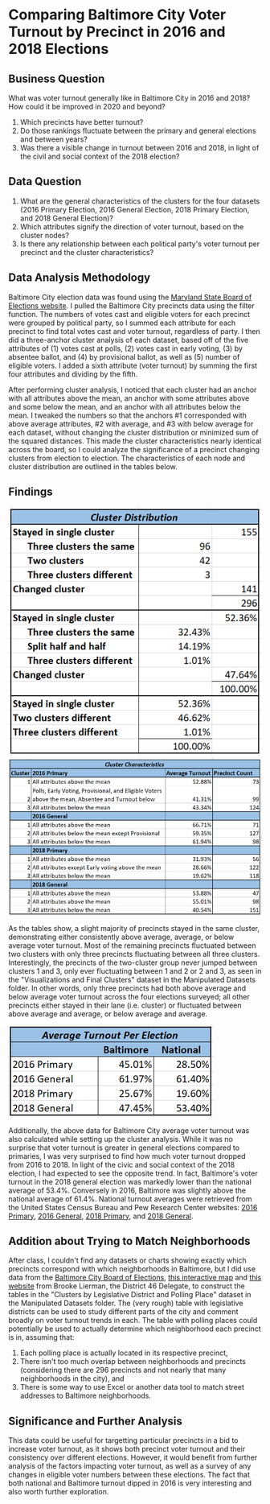 # Comparing Baltimore City Voter Turnout by Precinct in 2016 and 2018 Elections

## Business Question
What was voter turnout generally like in Baltimore City in 2016 and 2018? How could it be improved in 2020 and beyond?
1. Which precincts have better turnout? 
2. Do those rankings fluctuate between the primary and general elections and between years? 
3. Was there a visible change in turnout between 2016 and 2018, in light of the civil and social context of the 2018 election?

## Data Question
1. What are the general characteristics of the clusters for the four datasets (2016 Primary Election, 2016 General Election, 2018 Primary Election, and 2018 General Election)?
2. Which attributes signify the direction of voter turnout, based on the cluster nodes?
3. Is there any relationship between each political party's voter turnout per precinct and the cluster characteristics?

## Data Analysis Methodology
Baltimore City election data was found using the [Maryland State Board of Elections website](https://elections.maryland.gov/elections/2016/index.html "State Board of Elections").
I pulled the Baltimore City precincts data using the filter function. The numbers of votes cast and eligible voters for each precinct were grouped by political party, so I summed each attribute for each precinct to find total votes cast and voter turnout, regardless of party. I then did a three-anchor cluster analysis of each dataset, based off of the five attributes of (1) votes cast at polls, (2) votes cast in early voting, (3) by absentee ballot, and (4) by provisional ballot, as well as (5) number of eligible voters. I added a sixth attribute (voter turnout) by summing the first four attributes and dividing by the fifth.

After performing cluster analysis, I noticed that each cluster had an anchor with all attributes above the mean, an anchor with some attributes above and some below the mean, and an anchor with all attributes below the mean. I tweaked the numbers so that the anchors #1 corresponded with above average attributes, #2 with average, and #3 with below average for each dataset, without changing the cluster distribution or minimized sum of the squared distances. This made the cluster characteristics nearly identical across the board, so I could analyze the significance of a precinct changing clusters from election to election. The characteristics of each node and cluster distribution are outlined in the tables below.

## Findings
![](Visualizations/Cluster_Distribution.PNG)
![](Visualizations/Cluster_Characteristics3.PNG)

As the tables show, a slight majority of precincts stayed in the same cluster, demonstrating either consistently above average, average, or below average voter turnout. Most of the remaining precincts fluctuated between two clusters with only three precincts fluctuating between all three clusters. Interestingly, the precincts of the two-cluster group never jumped between clusters 1 and 3, only ever fluctuating between 1 and 2 or 2 and 3, as seen in the "Visualizations and Final Clusters" dataset in the Manipulated Datasets folder. In other words, only three precincts had both above average and below average voter turnout across the four elections surveyed; all other precincts either stayed in their lane (i.e. cluster) or fluctuated between above average and average, or below average and average.

![](Visualizations/Average_Turnout.PNG)

Additionally, the above data for Baltimore City average voter turnout was also calculated while setting up the cluster analysis. While it was no surprise that voter turnout is greater in general elections compared to primaries, I was very surprised to find how much voter turnout dropped from 2016 to 2018. In light of the civic and social context of the 2018 election, I had expected to see the opposite trend. In fact, Baltimore's voter turnout in the 2018 general election was markedly lower than the national average of 53.4%. Conversely in 2016, Baltimore was slightly above the national average of 61.4%. National turnout averages were retrieved from the United States Census Bureau and Pew Research Center websites: [2016 Primary](https://www.pewresearch.org/fact-tank/2016/06/10/turnout-was-high-in-the-2016-primary-season-but-just-short-of-2008-record/ft_16-06-08_primaryturnout/), [2016 General](https://www.census.gov/newsroom/blogs/random-samplings/2017/05/voting_in_america.html), [2018 Primary](https://www.pewresearch.org/fact-tank/2018/10/03/turnout-in-this-years-u-s-house-primaries-rose-sharply-especially-on-the-democratic-side/), and [2018 General](https://www.census.gov/library/stories/2019/04/behind-2018-united-states-midterm-election-turnout.html).

## Addition about Trying to Match Neighborhoods
After class, I couldn't find any datasets or charts showing exactly which precincts correspond with which neighborhoods in Baltimore, but I did use data from the [Baltimore City Board of Elections](https://boe.baltimorecity.gov/boe-polling-locations), [this interactive map](http://mdpgis.mdp.state.md.us/Legis_District/index.html) and [this website](http://www.brookelierman.com/district-46/) from Brooke Lierman, the District 46 Delegate, to construct the tables in the "Clusters by Legislative District and Polling Place" dataset in the Manipulated Datasets folder. The (very rough) table with legislative districts can be used to study different parts of the city and comment broadly on voter turnout trends in each. The table with polling places could potentially be used to actually determine which neighborhood each precinct is in, assuming that:
1. Each polling place is actually located in its respective precinct,
2. There isn't too much overlap between neighborhoods and precincts (considering there are 296 precincts and not nearly that many neighborhoods in the city), and
3. There is some way to use Excel or another data tool to match street addresses to Baltimore neighborhoods.

## Significance and Further Analysis
This data could be useful for targetting particular precincts in a bid to increase voter turnout, as it shows both precinct voter turnout and their consistency over different elections. However, it would benefit from further analysis of the factors impacting voter turnout, as well as a survey of any changes in eligible voter numbers between these elections. The fact that both national and Baltimore turnout dipped in 2016 is very interesting and also worth further exploration.

